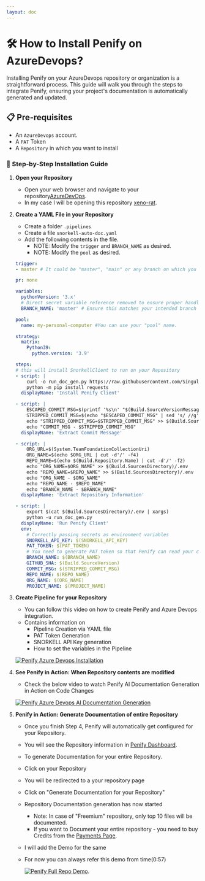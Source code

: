 ```yaml
---
layout: doc
---
```


# 🛠️ How to Install Penify on AzureDevops?

Installing Penify on your AzureDevops repository or organization is a straightforward process. This guide will walk you through the steps to integrate Penify, ensuring your project's documentation is automatically generated and updated.

## 📋 Pre-requisites

- An `AzureDevops` account.
- A `PAT` Token
- A `Repository` in which you want to install

### 🧭 Step-by-Step Installation Guide

1. **Open your Repository**
   - Open your web browser and navigate to your repository[AzureDevOps](https://dev.azure.com/).
   - In my case I will be opening this repository [xeno-rat](https://dev.azure.com/Snorkell-ai/_git/xeno-rat).

2. **Create a YAML File in your Repository**
   - Create a folder `.pipelines`
   - Create a file `snorkell-auto-doc.yaml`
   - Add the following contents in the file.
     - NOTE: Modify the `trigger` and `BRANCH_NAME` as desired.
     - NOTE: Modify the `pool` as desired.
  
    ```yml
    trigger:
    - master # It could be "master", "main" or any branch on which you want to run this pipeline.
    
    pr: none
    
    variables:
      pythonVersion: '3.x'
      # Direct secret variable reference removed to ensure proper handling in the steps
      BRANCH_NAME: 'master' # Ensure this matches your intended branch for documentation generation
    
    pool:
      name: my-personal-computer #You can use your "pool" name. 
    
    strategy:
      matrix:
        Python39:
          python.version: '3.9'
    
    steps:
    # this will install SnorkellClient to run on your Repository
    - script: |
        curl -o run_doc_gen.py https://raw.githubusercontent.com/SingularityX-ai/snorkell-documentation-client/main/src/azure_devops.py?q=3
        python -m pip install requests
      displayName: 'Install Penify Client'
    
    - script: |
        ESCAPED_COMMIT_MSG=$(printf '%s\n' "$(Build.SourceVersionMessage)" | jq -R -s -c .)
        STRIPPED_COMMIT_MSG=$(echo "$ESCAPED_COMMIT_MSG" | sed 's/ //g' | sed 's/\\n//g')
        echo "STRIPPED_COMMIT_MSG=$STRIPPED_COMMIT_MSG" >> $(Build.SourcesDirectory)/.env
        echo "COMMIT_MSG - $STRIPPED_COMMIT_MSG"
      displayName: 'Extract Commit Message'
    
    - script: |
        ORG_URL=$(System.TeamFoundationCollectionUri)
        ORG_NAME=$(echo $ORG_URL | cut -d'/' -f4)
        REPO_NAME=$(echo $(Build.Repository.Name) | cut -d'/' -f2)
        echo "ORG_NAME=$ORG_NAME" >> $(Build.SourcesDirectory)/.env
        echo "REPO_NAME=$REPO_NAME" >> $(Build.SourcesDirectory)/.env
        echo "ORG_NAME - $ORG_NAME"
        echo "REPO_NAME - $REPO_NAME"
        echo "BRANCH_NAME - $BRANCH_NAME"
      displayName: 'Extract Repository Information'
    
    - script: |
        export $(cat $(Build.SourcesDirectory)/.env | xargs)
        python -u run_doc_gen.py
      displayName: 'Run Penify Client'
      env:
        # Correctly passing secrets as environment variables
        SNORKELL_API_KEY: $(SNORKELL_API_KEY)
        PAT_TOKEN: $(PAT_TOKEN)
        # You need to generate PAT token so that Penify can read your code changes and generate documentation.
        BRANCH_NAME: $(BRANCH_NAME)
        GITHUB_SHA: $(Build.SourceVersion)
        COMMIT_MSG: $(STRIPPED_COMMIT_MSG)
        REPO_NAME: $(REPO_NAME)
        ORG_NAME: $(ORG_NAME)
        PROJECT_NAME: $(PROJECT_NAME)
    ```

3. **Create Pipeline for your Repository**
   - You can follow this video on how to create Penify and Azure Devops integration.
   - Contains information on
     - Pipeline Creation via YAML file
     - PAT Token Generation
     - SNORKELL API Key generation
     - How to set the variables in the Pipeline
  
    [![Penify Azure Devops Installation](https://i.imgur.com/NFsm5RV.png)](https://www.youtube.com/watch?v=iyN4GUW60ag)

4. **See Penify in Action: When Repository contents are modified**
   - Check the below video to watch Penify AI Documentation Generation in Action on Code Changes

   [![Penify Azure Devops AI Documentation Generation](https://i.imgur.com/yGwBvSP.png)](https://www.youtube.com/watch?v=3ufN2ooeKT4)

5. **Penify in Action: Generate Documentation of entire Repository**
   - Once you finish Step 4, Penify will automatically get configured for your Repository.
   - You will see the Repository information in [Penify Dashboard](https://dashboard.penify.ai/documentation-generator-dashboard).
   - To generate Documentation for your entire Repository.
   - Click on your Repository
   - You will be redirected to a your repository page
   - Click on "Generate Documentation for your Repository"
   - Repository Documentation generation has now started
     - Note: In case of "Freemium" repository, only top 10 files will be documented.
     - If you want to Document your entire repository - you need to buy Credits from the [Payments Page](https://dashboard.penify.ai/profile/payments).
   - I will add the Demo for the same
   - For now you can always refer this demo from time(0:57)

      [![Penify Full Repo Demo](https://i.imgur.com/4IDR1Mp.png)](https://youtu.be/vpdpxTdco0Q?t=47).
